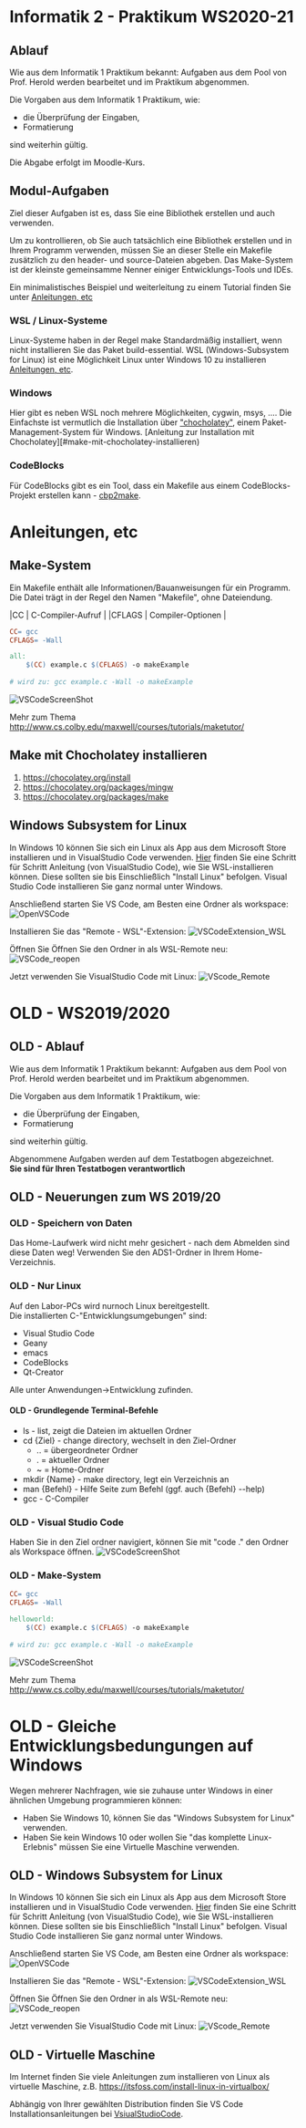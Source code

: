 # Informatik 2 - Praktikum WS2020-21

## Ablauf
Wie aus dem Informatik 1 Praktikum bekannt:
Aufgaben aus dem Pool von Prof. Herold werden bearbeitet und im Praktikum abgenommen.

Die Vorgaben aus dem Informatik 1 Praktikum, wie:    
- die Überprüfung der Eingaben,
- Formatierung  
  
sind weiterhin gültig. 

Die Abgabe erfolgt im Moodle-Kurs.

## Modul-Aufgaben
Ziel dieser Aufgaben ist es, dass Sie eine Bibliothek erstellen und auch verwenden.

Um zu kontrollieren, ob Sie auch tatsächlich eine Bibliothek erstellen und in Ihrem Programm verwenden, müssen Sie an dieser Stelle ein Makefile zusätzlich zu den header- und source-Dateien abgeben. Das Make-System ist der kleinste gemeinsamme Nenner einiger Entwicklungs-Tools und IDEs.

Ein minimalistisches Beispiel und weiterleitung zu einem Tutorial finden Sie unter [Anleitungen, etc](#make-system)

### WSL / Linux-Systeme
Linux-Systeme haben in der Regel make Standardmäßig installiert, wenn nicht installieren Sie das Paket build-essential.
WSL (Windows-Subsystem for Linux) ist eine Möglichkeit Linux unter Windows 10 zu installieren [Anleitungen, etc](#windows-subsystem-for-linux).

### Windows
Hier gibt es neben WSL noch mehrere Möglichkeiten, cygwin, msys, ....
Die Einfachste ist vermutlich die Installation über ["chocholatey"](https://chocolatey.org/), einem Paket-Management-System für Windows.
[Anleitung zur Installation mit Chocholatey][#make-mit-chocholatey-installieren)

### CodeBlocks
Für CodeBlocks gibt es ein Tool, dass ein Makefile aus einem CodeBlocks-Projekt erstellen kann - [cbp2make](https://sourceforge.net/p/cbp2make/wiki/Home/).


# Anleitungen, etc
## Make-System
Ein Makefile enthält alle Informationen/Bauanweisungen für ein Programm. Die Datei trägt in der Regel den Namen "Makefile", ohne Dateiendung.

|CC | C-Compiler-Aufruf |
|CFLAGS | Compiler-Optionen |

``` Makefile
CC= gcc
CFLAGS= -Wall

all:
	$(CC) example.c $(CFLAGS) -o makeExample
	
# wird zu: gcc example.c -Wall -o makeExample
```
![VSCodeScreenShot](/pics/VSCode_makefileExample.png)

Mehr zum Thema http://www.cs.colby.edu/maxwell/courses/tutorials/maketutor/

## Make mit Chocholatey installieren
1. https://chocolatey.org/install
2. https://chocolatey.org/packages/mingw
3. https://chocolatey.org/packages/make

## Windows Subsystem for Linux
In Windows 10 können Sie sich ein Linux als App aus dem Microsoft Store installieren und in VisualStudio Code verwenden.
[Hier](https://code.visualstudio.com/remote-tutorials/wsl/enable-wsl) finden Sie eine Schritt für Schritt Anleitung (von VisualStudio Code), wie Sie WSL-installieren können. Diese sollten sie bis Einschließlich "Install Linux" befolgen. Visual Studio Code installieren Sie ganz normal unter Windows.

Anschließend starten Sie VS Code, am Besten eine Ordner als workspace:
![OpenVSCode](/pics/openWithCode.png)

Installieren Sie das "Remote - WSL"-Extension:
![VSCodeExtension_WSL](/pics/extension.png)

Öffnen Sie Öffnen Sie den Ordner in als WSL-Remote neu:
![VSCode_reopen](pics/open_remote.png)

Jetzt verwenden Sie VisualStudio Code mit Linux:
![VScode_Remote](/pics/inWSL.png)

# OLD - WS2019/2020
## OLD - Ablauf
Wie aus dem Informatik 1 Praktikum bekannt:
Aufgaben aus dem Pool von Prof. Herold werden bearbeitet und im Praktikum abgenommen.

Die Vorgaben aus dem Informatik 1 Praktikum, wie:    
- die Überprüfung der Eingaben,
- Formatierung  
  
sind weiterhin gültig. 

Abgenommene Aufgaben werden auf dem Testatbogen abgezeichnet.  
**Sie sind für Ihren Testatbogen verantwortlich**


## OLD - Neuerungen zum WS 2019/20
### OLD - Speichern von Daten
Das Home-Laufwerk wird nicht mehr gesichert - nach dem Abmelden sind diese Daten weg!
Verwenden Sie den ADS1-Ordner in Ihrem Home-Verzeichnis.

### OLD - Nur Linux
Auf den Labor-PCs wird nurnoch Linux bereitgestellt.  
Die installierten C-"Entwicklungsumgebungen" sind:
- Visual Studio Code
- Geany
- emacs
- CodeBlocks
- Qt-Creator
  
Alle unter Anwendungen->Entwicklung zufinden.

#### OLD - Grundlegende Terminal-Befehle
- ls - list, zeigt die Dateien im aktuellen Ordner
- cd {Ziel} - change directory, wechselt in den Ziel-Ordner
  - ..   = übergeordneter Ordner
  -  .  = aktueller Ordner
  - ~ =  Home-Ordner
- mkdir {Name} - make directory, legt ein Verzeichnis an
- man {Befehl} - Hilfe Seite zum Befehl (ggf. auch {Befehl} --help)
- gcc - C-Compiler

### OLD - Visual Studio Code
Haben Sie in den Ziel ordner navigiert, können Sie mit "code ." den Ordner als Workspace öffnen.
![VSCodeScreenShot](/pics/VSCodeExample.png)

### OLD - Make-System
``` Makefile
CC= gcc
CFLAGS= -Wall

helloworld:
	$(CC) example.c $(CFLAGS) -o makeExample
	
# wird zu: gcc example.c -Wall -o makeExample
```
![VSCodeScreenShot](/pics/VSCode_makefileExample.png)

Mehr zum Thema http://www.cs.colby.edu/maxwell/courses/tutorials/maketutor/


# OLD - Gleiche Entwicklungsbedungungen auf Windows
Wegen mehrerer Nachfragen, wie sie zuhause unter Windows in einer ähnlichen Umgebung programmieren können:
- Haben Sie Windows 10, können Sie das "Windows Subsystem for Linux" verwenden.
- Haben Sie kein Windows 10 oder wollen Sie "das komplette Linux-Erlebnis" müssen Sie eine Virtuelle Maschine verwenden.

## OLD - Windows Subsystem for Linux
In Windows 10 können Sie sich ein Linux als App aus dem Microsoft Store installieren und in VisualStudio Code verwenden.
[Hier](https://code.visualstudio.com/remote-tutorials/wsl/enable-wsl) finden Sie eine Schritt für Schritt Anleitung (von VisualStudio Code), wie Sie WSL-installieren können. Diese sollten sie bis Einschließlich "Install Linux" befolgen. Visual Studio Code installieren Sie ganz normal unter Windows.

Anschließend starten Sie VS Code, am Besten eine Ordner als workspace:
![OpenVSCode](/pics/openWithCode.png)

Installieren Sie das "Remote - WSL"-Extension:
![VSCodeExtension_WSL](/pics/extension.png)

Öffnen Sie Öffnen Sie den Ordner in als WSL-Remote neu:
![VSCode_reopen](pics/open_remote.png)

Jetzt verwenden Sie VisualStudio Code mit Linux:
![VScode_Remote](/pics/inWSL.png)

## OLD - Virtuelle Maschine
Im Internet finden Sie viele Anleitungen zum installieren von Linux als virtuelle Maschine, z.B. https://itsfoss.com/install-linux-in-virtualbox/

Abhängig von Ihrer gewählten Distribution finden Sie VS Code Installationsanleitungen bei [VsiualStudioCode](https://code.visualstudio.com/docs/setup/linux).

